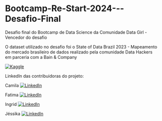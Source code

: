 # Bootcamp-Re-Start-2024---Desafio-Final
Desafio final do Bootcamp de Data Science da Comunidade Data Girl - Vencedor do desafio

O dataset utilizado no desafio foi o State of Data Brazil 2023 - 
Mapeamento do mercado brasileiro de dados realizado pela comunidade Data Hackers em parceria com a Bain & Company

</p>

[![Kaggle](https://img.shields.io/badge/Kaggle-035a7d?style=for-the-badge&logo=kaggle&logoColor=whit)](https://www.kaggle.com/datasets/datahackers/state-of-data-brazil-2023)

LinkedIn das contribuidoras do projeto:
</p>

Camila
[![LinkedIn](https://img.shields.io/badge/LinkedIn-0077B5?style=for-the-badge&logo=linkedin&logoColor=white)](https://www.linkedin.com/in/camila-rodrigues-mota/)

</p>

Fatima 
[![LinkedIn](https://img.shields.io/badge/LinkedIn-0077B5?style=for-the-badge&logo=linkedin&logoColor=white)](https://www.linkedin.com/in/teixeira-fatima/)

</p>

Ingrid
[![LinkedIn](https://img.shields.io/badge/LinkedIn-0077B5?style=for-the-badge&logo=linkedin&logoColor=white)](https://www.linkedin.com/in/ingrid-macario/)

</p>

Jéssika
[![LinkedIn](https://img.shields.io/badge/LinkedIn-0077B5?style=for-the-badge&logo=linkedin&logoColor=white)](https://www.linkedin.com/in/jessikaguido/)
